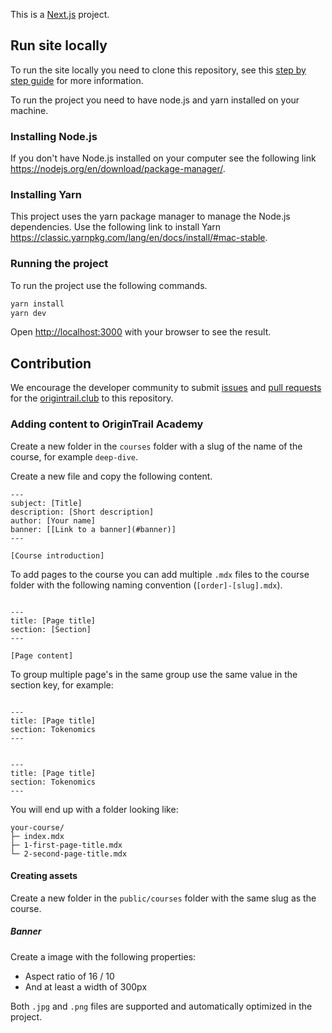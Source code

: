 This is a [Next.js](https://nextjs.org/) project.

## Run site locally

To run the site locally you need to clone this repository, see this [step by step guide](https://docs.github.com/en/repositories/creating-and-managing-repositories/cloning-a-repository) for more information.

To run the project you need to have node.js and yarn installed on your machine.

### Installing Node.js

If you don't have Node.js installed on your computer see the following link https://nodejs.org/en/download/package-manager/.

### Installing Yarn

This project uses the yarn package manager to manage the Node.js dependencies. Use the following link to install Yarn https://classic.yarnpkg.com/lang/en/docs/install/#mac-stable.

### Running the project

To run the project use the following commands.

```bash
yarn install
yarn dev
```

Open [http://localhost:3000](http://localhost:3000) with your browser to see the result.

## Contribution

We encourage the developer community to submit [issues](https://docs.github.com/en/issues/tracking-your-work-with-issues/creating-an-issue) and [pull requests](https://docs.github.com/en/pull-requests/collaborating-with-pull-requests/proposing-changes-to-your-work-with-pull-requests/creating-a-pull-request) for the [origintrail.club](https://origintrail.club) to this repository.

### Adding content to OriginTrail Academy

Create a new folder in the `courses` folder with a slug of the name of the course, for example `deep-dive`.

Create a new file and copy the following content.

```.mdx
---
subject: [Title]
description: [Short description]
author: [Your name]
banner: [[Link to a banner](#banner)]
---

[Course introduction]

```

To add pages to the course you can add multiple `.mdx` files to the course folder with the following naming convention (`[order]-[slug].mdx`).

```.mdx

---
title: [Page title]
section: [Section]
---

[Page content]
```

To group multiple page's in the same group use the same value in the section key, for example:


```.mdx

---
title: [Page title]
section: Tokenomics
---
```

```.mdx

---
title: [Page title]
section: Tokenomics
---
```

You will end up with a folder looking like:

```
your-course/
├─ index.mdx
├─ 1-first-page-title.mdx
└─ 2-second-page-title.mdx
```

#### Creating assets

Create a new folder in the `public/courses` folder with the same slug as the course.

##### Banner

Create a image with the following properties:
- Aspect ratio of 16 / 10
- And at least a width of 300px

Both `.jpg` and `.png` files are supported and automatically optimized in the project. 
